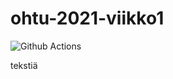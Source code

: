 # ohtu-2021-viikko1
![Github Actions](https://github.com/McDongo/ohtu-2021-viikko1/workflows/CI/badge.svg)

tekstiä
